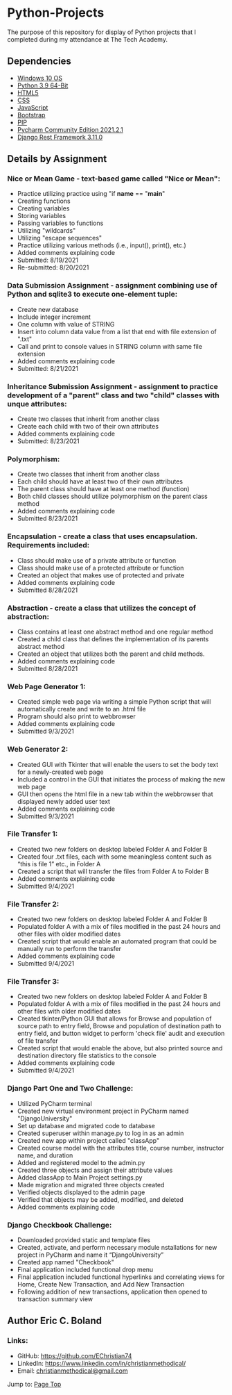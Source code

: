 # Python-Projects

The purpose of this repository for display of Python projects that I completed during my attendance at The Tech Academy.


## Dependencies

* [Windows 10 OS](https://www.microsoft.com/en-us/software-download/)
* [Python 3.9 64-Bit](https://)
* [HTML5](https://www.microsoft.com/en-us/p/html5-css-php-javascript/9nblggh08ltm?activetab=pivot:overviewtab)
* [CSS](https://www.microsoft.com/en-us/software-download/)
* [JavaScript](https://www.microsoft.com/en-us/software-download/)
* [Bootstrap](https://getbootstrap.com/docs/4.3/getting-started/download/)
* [PIP](https://pip.pypa.io/en/stable/installation/)
* [Pycharm Community Edition 2021.2.1](https://)
* [Django Rest Framework 3.11.0](https://)


## Details by Assignment

### Nice or Mean Game - text-based game called "Nice or Mean":

* Practice utilizing practice using "if __name__ == "__main__"
* Creating functions
* Creating variables
* Storing variables
* Passing variables to functions
* Utilizing "wildcards"
* Utilizing "escape sequences"
* Practice utilizing various methods (i.e., input(), print(), etc.)
* Added comments explaining code
* Submitted: 8/19/2021
* Re-submitted: 8/20/2021


### Data Submission Assignment - assignment combining use of Python and sqlite3 to execute one-element tuple:

* Create new database
* Include integer increment
* One column with value of STRING
* Insert into column data value from a list that end with file extension of ".txt"
* Call and print to console values in STRING column with same file extension
* Added comments explaining code
* Submitted: 8/21/2021

### Inheritance Submission Assignment - assignment to practice development of a "parent" class and two "child" classes with unque attributes:

* Create two classes that inherit from another class
* Create each child with two of their own attributes
* Added comments explaining code
* Submitted: 8/23/2021


### Polymorphism: 

* Create two classes that inherit from another class
* Each child should have at least two of their own attributes
* The parent class should have at least one method (function)
* Both child classes should utilize polymorphism on the parent class method
* Added comments explaining code
* Submitted 8/23/2021


### Encapsulation - create a class that uses encapsulation. Requirements included:

* Class should make use of a private attribute or function
* Class should make use of a protected attribute or function
* Created an object that makes use of protected and private
* Added comments explaining code
* Submitted 8/28/2021


### Abstraction - create a class that utilizes the concept of abstraction:

* Class contains at least one abstract method and one regular method
* Created a child class that defines the implementation of its parents abstract method
* Created an object that utilizes both the parent and child methods.
* Added comments explaining code
* Submitted 8/28/2021


### Web Page Generator 1:

* Created simple web page via writing a simple Python script that will automatically create and write to an .html file
* Program should also print to webbrowser
* Added comments explaining code
* Submitted 9/3/2021

### Web Generator 2:

* Created GUI with Tkinter that will enable the users to set the body text for a newly-created web page
* Included a control in the GUI that initiates the process of making the new web page
* GUI then opens the html file in a new tab within the webbrowser that displayed newly added user text
* Added comments explaining code
* Submitted 9/3/2021


### File Transfer 1:

* Created two new folders on desktop labeled Folder A and Folder B
* Created four .txt files, each with some meaningless content such as “this is file 1” etc., in Folder A
* Created a script that will transfer the files from Folder A to Folder B 
* Added comments explaining code
* Submitted 9/4/2021

### File Transfer 2:
* Created two new folders on desktop labeled Folder A and Folder B
* Populated folder A with a mix of files modified in the past 24 hours and other files with older modified dates
* Created script that would enable an automated program that could be manually run to perform the transfer
* Added comments explaining code
* Submitted 9/4/2021

### File Transfer 3:
* Created two new folders on desktop labeled Folder A and Folder B
* Populated folder A with a mix of files modified in the past 24 hours and other files with older modified dates
* Created tkinter/Python GUI that allows for Browse and population of source path to entry field,
  Browse and population of destination path to entry field, and button widget to perform 'check file' audit
  and execution of file transfer
* Created script that would enable the above, but also printed source and destination directory file statistics
  to the console
* Added comments explaining code
* Submitted 9/4/2021


### Django Part One and Two Challenge: 

* Utilized PyCharm terminal
* Created new virtual environment project in PyCharm named "DjangoUniversity"
* Set up database and migrated code to database
* Created superuser within manage.py to log in as an admin
* Created new app within project called "classApp"
* Created course model with the attributes title, course number, instructor name, and duration
* Added and registered model to the admin.py
* Created three objects and assign their attribute values
* Added classApp to Main Project settings.py
* Made migration and migrated three objects created
* Verified objects displayed to the admin page
* Verified that objects may be added, modified, and deleted
* Added comments explaining code


### Django Checkbook Challenge: 
* Downloaded provided static and template files
* Created, activate, and perform necessary module nstallations for new project in PyCharm and name it “DjangoUniversity”
* Created app named "Checkbook"
* Final application included functional drop menu
* Final application included functional hyperlinks and correlating views for Home, Create New Transaction, and Add New Transaction
* Following addition of new transactions, application then opened to transaction summary view


## Author Eric C. Boland

### Links:

* GitHub: <https://github.com/EChristian74>
* LinkedIn: <https://www.linkedin.com/in/christianmethodical/>
* Email: <christianmethodical@gmail.com>

Jump to: [Page Top](#python-projects)

